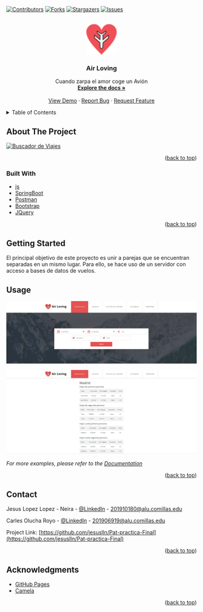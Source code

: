 <div id="top"></div>




<!-- PROJECT SHIELDS -->
<!--
*** I'm using markdown "reference style" links for readability.
*** Reference links are enclosed in brackets [ ] instead of parentheses ( ).
*** See the bottom of this document for the declaration of the reference variables
*** for contributors-url, forks-url, etc. This is an optional, concise syntax you may use.
*** https://www.markdownguide.org/basic-syntax/#reference-style-links
-->
[![Contributors][contributors-shield]][contributors-url]
[![Forks][forks-shield]][forks-url]
[![Stargazers][stars-shield]][stars-url]
[![Issues][issues-shield]][issues-url]




<!-- PROJECT LOGO -->
<br />
<div align="center">
  <a href="https://github.com/jesuslln/Pat-practica-Final">
    <img src="images/logo.png" alt="Logo" width="80" height="80">
  </a>

  <h3 align="center">Air Loving</h3>

  <p align="center">
    Cuando zarpa el amor coge un Avión
    <br />
    <a href="https://github.com/jesuslln/Pat-practica-Final"><strong>Explore the docs »</strong></a>
    <br />
    <br />
    <a href="https://github.com/jesuslln/Pat-practica-Final">View Demo</a>
    ·
    <a href="https://github.com/jesuslln/Pat-practica-Final/issues">Report Bug</a>
    ·
    <a href="https://github.com/jesuslln/Pat-practica-Final/issues">Request Feature</a>
  </p>
</div>



<!-- TABLE OF CONTENTS -->
<details>
  <summary>Table of Contents</summary>
  <ol>
    <li>
      <a href="#about-the-project">About The Project</a>
      <ul>
        <li><a href="#built-with">Built With</a></li>
      </ul>
    </li>
    <li>
      <a href="#getting-started">Getting Started</a>
      <ul>
        <li><a href="#prerequisites">Prerequisites</a></li>
        <li><a href="#installation">Installation</a></li>
      </ul>
    </li>
    <li><a href="#usage">Usage</a></li>
    <li><a href="#roadmap">Roadmap</a></li>
    <li><a href="#contributing">Contributing</a></li>
    <li><a href="#license">License</a></li>
    <li><a href="#contact">Contact</a></li>
    <li><a href="#acknowledgments">Acknowledgments</a></li>
  </ol>
</details>



<!-- ABOUT THE PROJECT -->
## About The Project

[![Buscador de Viajes][product-screenshot]](https://github.com/jesuslln/Pat-practica-Final)



<p align="right">(<a href="#top">back to top</a>)</p>



### Built With


* [js](https://www.javascript.com/)
* [SpringBoot](https://spring.io/projects/spring-boot)
* [Postman](https://www.postman.com/)
* [Bootstrap](https://getbootstrap.com)
* [JQuery](https://jquery.com)

<p align="right">(<a href="#top">back to top</a>)</p>



<!-- GETTING STARTED -->
## Getting Started
El principal objetivo de este proyecto es unir a parejas que se encuentran separadas en un mismo lugar. Para ello, se hace uso de un servidor con acceso a bases de datos de vuelos.



<!-- USAGE EXAMPLES -->
## Usage

[![Buscador de Viajes][search-screenshot]](https://github.com/jesuslln/Pat-practica-Final)

[![Buscador de Viajes][result-screenshot]](https://github.com/jesuslln/Pat-practica-Final)

_For more examples, please refer to the [Documentation]()_

<p align="right">(<a href="#top">back to top</a>)</p>




## Contact

Jesus Lopez Lopez - Neira - [@LinkedIn](https://www.linkedin.com/in/jes%C3%BAs-l%C3%B3pez-neira-000ba7195/) - 201910180@alu.comillas.edu

Carles Olucha Royo - [@LinkedIn](https://www.linkedin.com/in/carlesolucharoyo/) - 201906919@alu.comillas.edu

Project Link: [https://github.com/jesuslln/Pat-practica-Final](https://github.com/jesuslln/Pat-practica-Final)

<p align="right">(<a href="#top">back to top</a>)</p>



<!-- ACKNOWLEDGMENTS -->
## Acknowledgments


* [GitHub Pages](https://pages.github.com)
* [Camela](https://www.youtube.com/watch?v=POePrzXBI9Q)

<p align="right">(<a href="#top">back to top</a>)</p>



<!-- MARKDOWN LINKS & IMAGES -->
<!-- https://www.markdownguide.org/basic-syntax/#reference-style-links -->
[contributors-shield]: https://img.shields.io/github/contributors/othneildrew/Best-README-Template.svg?style=for-the-badge
[contributors-url]: https://github.com/othneildrew/Best-README-Template/graphs/contributors
[forks-shield]: https://img.shields.io/github/forks/othneildrew/Best-README-Template.svg?style=for-the-badge
[forks-url]: https://github.com/othneildrew/Best-README-Template/network/members
[stars-shield]: https://img.shields.io/github/stars/othneildrew/Best-README-Template.svg?style=for-the-badge
[stars-url]: https://github.com/othneildrew/Best-README-Template/stargazers
[issues-shield]: https://img.shields.io/github/issues/othneildrew/Best-README-Template.svg?style=for-the-badge
[issues-url]: https://github.com/othneildrew/Best-README-Template/issues
[license-shield]: https://img.shields.io/github/license/othneildrew/Best-README-Template.svg?style=for-the-badge
[license-url]: https://github.com/othneildrew/Best-README-Template/blob/master/LICENSE.txt
[linkedin-shield]: https://img.shields.io/badge/-LinkedIn-black.svg?style=for-the-badge&logo=linkedin&colorB=555
[linkedin-url]: https://linkedin.com/in/othneildrew
[product-screenshot]: images/fuerteventura.png
[search-screenshot]: images/FormSearch.png
[result-screenshot]: images/DisplayResult.png